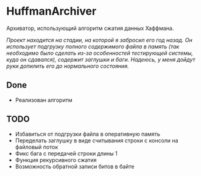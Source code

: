 # HuffmanArchiver

Архиватор, использующий алгоритм сжатия данных Хаффмана.

_Проект находится на стадии, на которой я забросил его год назад. Он использует подгрузку полного содержимого файла в память (так необходимо было сделать из-за особенностей тестирующей системы, куда он сдавался), содержит заглушки и баги. Надеюсь, у меня дойдут руки допилить его до нормального состояния._


## Done
* Реализован алгоритм


## TODO
* Избавиться от подгрузки файла в оперативную память
* Переделать заглушку в виде считывания строки с консоли на файловый поток
* Фикс бага с передачей строки длины 1
* Функция рекурсивного сжатия
* Возможность обратной записи битов в байте

